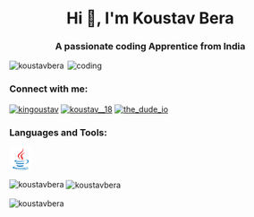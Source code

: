 <h1 align="center">Hi 👋, I'm Koustav Bera</h1>
<h3 align="center">A passionate coding Apprentice from India</h3>

<img align="right" alt="coding" width="400" src="https://media.tenor.com/Aw2-4sShkCUAAAAd/coding.gif">

<p align="left"> <img src="https://komarev.com/ghpvc/?username=koustavbera&label=Profile%20views&color=0e75b6&style=flat" alt="koustavbera" /> </p>

<h3 align="left">Connect with me:</h3>
<p align="left">
<a href="https://twitter.com/kingoustav" target="blank"><img align="center" src="https://raw.githubusercontent.com/rahuldkjain/github-profile-readme-generator/master/src/images/icons/Social/twitter.svg" alt="kingoustav" height="30" width="40" /></a>
<a href="https://instagram.com/koustav__18" target="blank"><img align="center" src="https://raw.githubusercontent.com/rahuldkjain/github-profile-readme-generator/master/src/images/icons/Social/instagram.svg" alt="koustav__18" height="30" width="40" /></a>
<a href="https://discord.gg/the_dude_io" target="blank"><img align="center" src="https://raw.githubusercontent.com/rahuldkjain/github-profile-readme-generator/master/src/images/icons/Social/discord.svg" alt="the_dude_io" height="30" width="40" /></a>
</p>

<h3 align="left">Languages and Tools:</h3>
<p align="left"> <a href="https://www.java.com" target="_blank" rel="noreferrer"> <img src="https://raw.githubusercontent.com/devicons/devicon/master/icons/java/java-original.svg" alt="java" width="40" height="40"/> </a> </p>

<p><img align="left" src="https://github-readme-stats.vercel.app/api/top-langs?username=koustavbera&show_icons=true&locale=en&layout=compact" alt="koustavbera" /></p>

<p>&nbsp;<img align="center" src="https://github-readme-stats.vercel.app/api?username=koustavbera&show_icons=true&locale=en" alt="koustavbera" /></p>

<p><img align="center" src="https://github-readme-streak-stats.herokuapp.com/?user=koustavbera&" alt="koustavbera" /></p>
